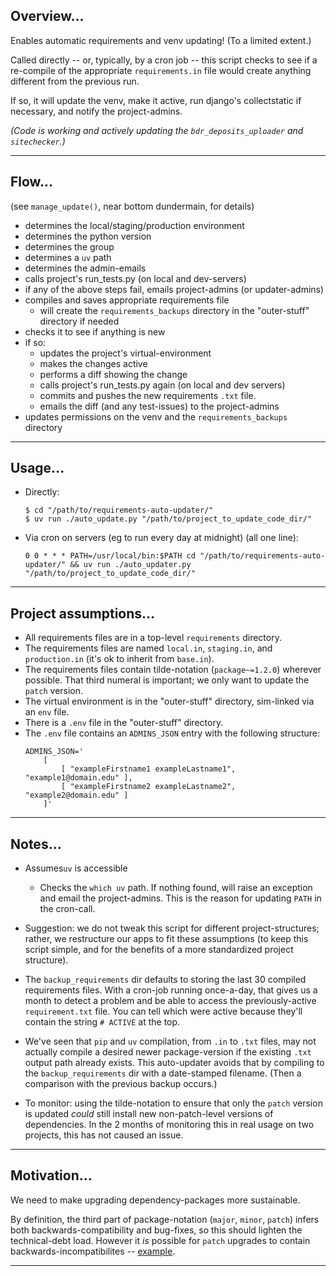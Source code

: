 ## Overview...

Enables automatic requirements and venv updating! (To a limited extent.)

Called directly -- or, typically, by a cron job -- this script checks to see if a re-compile of the appropriate `requirements.in` file would create anything different from the previous run.

If so, it will update the venv, make it active, run django's collectstatic if necessary, and notify the project-admins.

_(Code is working and actively updating the `bdr_deposits_uploader` and `sitechecker`.)_

---


## Flow...

(see `manage_update()`, near bottom dundermain, for details)

- determines the local/staging/production environment
- determines the python version
- determines the group
- determines a `uv` path
- determines the admin-emails
- calls project's run_tests.py (on local and dev-servers)
- if any of the above steps fail, emails project-admins (or updater-admins)
- compiles and saves appropriate requirements file
    - will create the `requirements_backups` directory in the "outer-stuff" directory if needed
- checks it to see if anything is new
- if so: 
    - updates the project's virtual-environment
    - makes the changes active
    - performs a diff showing the change
    - calls project's run_tests.py again (on local and dev servers)
    - commits and pushes the new requirements `.txt` file.
    - emails the diff (and any test-issues) to the project-admins
- updates permissions on the venv and the `requirements_backups` directory

---


## Usage...

- Directly:
    ```
    $ cd "/path/to/requirements-auto-updater/"
    $ uv run ./auto_update.py "/path/to/project_to_update_code_dir/"
    ```

- Via cron on servers (eg to run every day at midnight) (all one line):
    ```
    0 0 * * * PATH=/usr/local/bin:$PATH cd "/path/to/requirements-auto-updater/" && uv run ./auto_updater.py "/path/to/project_to_update_code_dir/"
    ```

---


## Project assumptions...

- All requirements files are in a top-level `requirements` directory.
- The requirements files are named `local.in`, `staging.in`, and `production.in` (it's ok to inherit from `base.in`).
- The requirements files contain tilde-notation (`package~=1.2.0`) wherever possible. That third numeral is important; we only want to update the `patch` version.
- The virtual environment is in the "outer-stuff" directory, sim-linked via an `env` file.
- There is a `.env` file in the "outer-stuff" directory.
- The `.env` file contains an `ADMINS_JSON` entry with the following structure:
    ```
    ADMINS_JSON='
        [
            [ "exampleFirstname1 exampleLastname1", "example1@domain.edu" ],
            [ "exampleFirstname2 exampleLastname2", "example2@domain.edu" ]
        ]'
    ```

---


## Notes...

- Assumes`uv` is accessible
    - Checks the `which uv` path. If nothing found, will raise an exception and email the project-admins. This is the reason for updating `PATH` in the cron-call.

- Suggestion: we do not tweak this script for different project-structures; rather, we restructure our apps to fit these assumptions (to keep this script simple, and for the benefits of a more standardized project structure).

- The `backup_requirements` dir defaults to storing the last 30 compiled requirements files. With a cron-job running once-a-day, that gives us a month to detect a problem and be able to access the previously-active `requirement.txt` file. You can tell which were active because they'll contain the string `# ACTIVE` at the top.

- We've seen that `pip` and `uv` compilation, from `.in` to `.txt` files, may not actually compile a desired newer package-version if the existing `.txt` output path already exists. This auto-updater avoids that by compiling to the `backup_requirements` dir with a date-stamped filename. (Then a comparison with the previous backup occurs.)

- To monitor: using the tilde-notation to ensure that only the `patch` version is updated _could_ still install new non-patch-level versions of dependencies. In the 2 months of monitoring this in real usage on two projects, this has not caused an issue.

---


## Motivation...

We need to make upgrading dependency-packages more sustainable. 

By definition, the third part of package-notation (`major`, `minor`, `patch`) infers both backwards-compatibility and bug-fixes, so this should lighten the technical-debt load. However it _is_ possible for `patch` upgrades to contain backwards-incompatibilites -- [example](https://www.djangoproject.com/weblog/2023/may/03/security-releases/).

---
